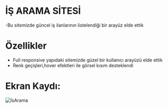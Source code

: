 # İŞ ARAMA SİTESİ 

-Bu sitemizde güncel iş ilanlarının listelendiği bir arayüz elde ettik

# Özellikler
- Full responsive yapıdaki sitemizde güzel bir kullanıcı arayüzü elde ettik
- Renk geçişleri,hover efektleri ile görsel kısım desteklendi

# Ekran Kaydı:
![İsArama](https://github.com/gurkanceylan41/bootstrap_pro/assets/165313565/b509d9c9-befa-4180-87b0-8f2b54c14fae)



